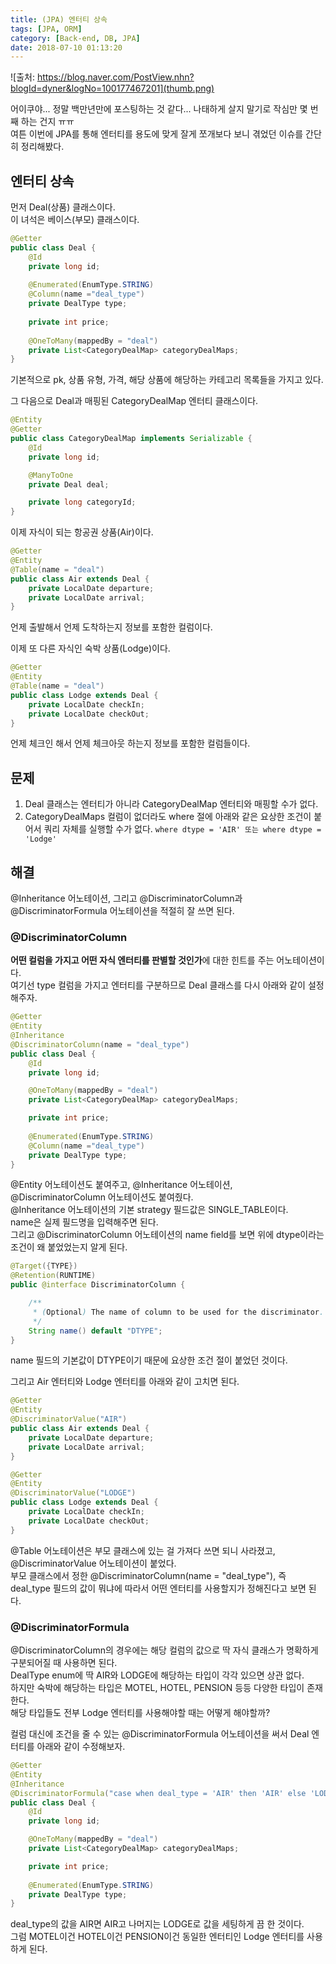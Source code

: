 ```yaml
---
title: (JPA) 엔터티 상속
tags: [JPA, ORM]
category: [Back-end, DB, JPA]
date: 2018-07-10 01:13:20
---
```

![출처: https://blog.naver.com/PostView.nhn?blogId=dyner&logNo=100177467201](thumb.png)

어이쿠야... 정말 백만년만에 포스팅하는 것 같다...
나태하게 살지 말기로 작심만 몇 번째 하는 건지 ㅠㅠ  
여튼 이번에 JPA를 통해 엔터티를 용도에 맞게 잘게 쪼개보다 보니 겪었던 이슈를 간단히 정리해봤다.  

## 엔터티 상속
먼저 Deal(상품) 클래스이다.  
이 녀석은 베이스(부모) 클래스이다.  
```java
@Getter
public class Deal {
    @Id
    private long id;
    
    @Enumerated(EnumType.STRING)
    @Column(name ="deal_type")
    private DealType type;
    
    private int price;
    
    @OneToMany(mappedBy = "deal")
    private List<CategoryDealMap> categoryDealMaps;
}
```
기본적으로 pk, 상품 유형, 가격, 해당 상품에 해당하는 카테고리 목록들을 가지고 있다.

그 다음으로 Deal과 매핑된 CategoryDealMap 엔터티 클래스이다.
```java
@Entity
@Getter
public class CategoryDealMap implements Serializable {
    @Id
    private long id;

    @ManyToOne
    private Deal deal;

    private long categoryId;
}
```

이제 자식이 되는 항공권 상품(Air)이다.  
```java
@Getter
@Entity
@Table(name = "deal")
public class Air extends Deal {
    private LocalDate departure;
    private LocalDate arrival;
}
```
언제 출발해서 언제 도착하는지 정보를 포함한 컬럼이다.

이제 또 다른 자식인 숙박 상품(Lodge)이다.  
```java
@Getter
@Entity
@Table(name = "deal")
public class Lodge extends Deal {
    private LocalDate checkIn;
    private LocalDate checkOut;
}
```
언제 체크인 해서 언제 체크아웃 하는지 정보를 포함한 컬럼들이다.

## 문제  
1. Deal 클래스는 엔터티가 아니라 CategoryDealMap 엔터티와 매핑할 수가 없다.  
2. CategoryDealMaps 컬럼이 없더라도 where 절에 아래와 같은 요상한 조건이 붙어서 쿼리 자체를 실행할 수가 없다.
`where dtype = 'AIR' 또는 where dtype = 'Lodge'`  

## 해결
@Inheritance 어노테이션, 그리고 @DiscriminatorColumn과 @DiscriminatorFormula 어노테이션을 적절히 잘 쓰면 된다.  

### @DiscriminatorColumn
**어떤 컬럼을 가지고 어떤 자식 엔터티를 판별할 것인가**에 대한 힌트를 주는 어노테이션이다.  
여기선 type 컬럼을 가지고 엔터티를 구분하므로 Deal 클래스를 다시 아래와 같이 설정해주자.  

```java
@Getter
@Entity
@Inheritance
@DiscriminatorColumn(name = "deal_type")
public class Deal {
    @Id
    private long id;

    @OneToMany(mappedBy = "deal")
    private List<CategoryDealMap> categoryDealMaps;

    private int price;
    
    @Enumerated(EnumType.STRING)
    @Column(name ="deal_type")
    private DealType type;
}
```
@Entity 어노테이션도 붙여주고, @Inheritance 어노테이션, @DiscriminatorColumn 어노테이션도 붙여줬다.  
@Inheritance 어노테이션의 기본 strategy 필드값은 SINGLE_TABLE이다.  
name은 실제 필드명을 입력해주면 된다.  
그리고 @DiscriminatorColumn 어노테이션의 name field를 보면 위에 dtype이라는 조건이 왜 붙었었는지 알게 된다.  

```java
@Target({TYPE})
@Retention(RUNTIME)
public @interface DiscriminatorColumn {

    /**
     * (Optional) The name of column to be used for the discriminator.
     */
    String name() default "DTYPE";
}
```
name 필드의 기본값이 DTYPE이기 때문에 요상한 조건 절이 붙었던 것이다.  

그리고 Air 엔터티와 Lodge 엔터티를 아래와 같이 고치면 된다.  
```java
@Getter
@Entity
@DiscriminatorValue("AIR")
public class Air extends Deal {
    private LocalDate departure;
    private LocalDate arrival;
}
```

```java
@Getter
@Entity
@DiscriminatorValue("LODGE")
public class Lodge extends Deal {
    private LocalDate checkIn;
    private LocalDate checkOut;
}
```
@Table 어노테이션은 부모 클래스에 있는 걸 가져다 쓰면 되니 사라졌고, @DiscriminatorValue 어노테이션이 붙었다.  
부모 클래스에서 정한 @DiscriminatorColumn(name = "deal_type"), 즉 deal_type 필드의 값이 뭐냐에 따라서 어떤 엔터티를 사용할지가 정해진다고 보면 된다.

### @DiscriminatorFormula
@DiscriminatorColumn의 경우에는 해당 컬럼의 값으로 딱 자식 클래스가 명확하게 구분되어질 때 사용하면 된다.  
DealType enum에 딱 AIR와 LODGE에 해당하는 타입이 각각 있으면 상관 없다.  
하지만 숙박에 해당하는 타입은 MOTEL, HOTEL, PENSION 등등 다양한 타입이 존재한다.  
해당 타입들도 전부 Lodge 엔터티를 사용해야할 때는 어떻게 해야할까?  

컬럼 대신에 조건을 줄 수 있는 @DiscriminatorFormula 어노테이션을 써서 Deal 엔터티를 아래와 같이 수정해보자.  
 
```java
@Getter
@Entity
@Inheritance
@DiscriminatorFormula("case when deal_type = 'AIR' then 'AIR' else 'LODGE' end")
public class Deal {
    @Id
    private long id;

    @OneToMany(mappedBy = "deal")
    private List<CategoryDealMap> categoryDealMaps;

    private int price;
    
    @Enumerated(EnumType.STRING)
    private DealType type;
}
```

deal_type의 값을 AIR면 AIR고 나머지는 LODGE로 값을 세팅하게 끔 한 것이다.  
그럼 MOTEL이건 HOTEL이건 PENSION이건 동일한 엔터티인 Lodge 엔터티를 사용하게 된다.   